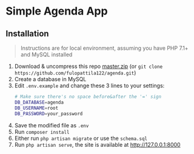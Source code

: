 # Simple Agenda App

## Installation

> Instructions are for local environment, assuming you have PHP 7.1+ and MySQL installed

1. Download & uncompress this repo [master.zip](https://github.com/fulopattila122/agenda/archive/master.zip) (or `git clone https://github.com/fulopattila122/agenda.git`)
2. Create a database in MySQL
3. Edit `.env.example` and change these 3 lines to your settings:
    ```bash
    # Make sure there's no space before&after the '=' sign
    DB_DATABASE=agenda
    DB_USERNAME=root
    DB_PASSWORD=your_password
    ```
4. Save the modified file as `.env`
5. Run `composer install`
6. Either run `php artisan migrate` or use the `schema.sql`
7. Run `php artisan serve`, the site is available at http://127.0.0.1:8000
